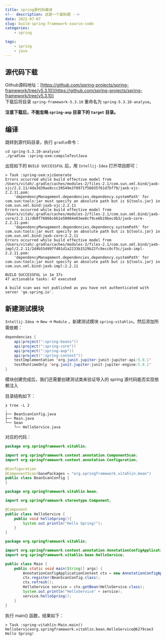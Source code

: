 ```yaml
---
title: spring源代码编译
<!-- description: 这是一个副标题 -->
date: 2022-07-07
slug: build-spring-framework-source-code
categories:
    - spring

tags:
    - spring
    - java
---
```


## 源代码下载

Github源码地址：[https://github.com/spring-projects/spring-framework/tree/v5.3.10](https://github.com/spring-projects/spring-framework/tree/v5.3.10)<br />下载后将目录 `spring-framework-5.3.10` 重命名为 `spring-5.3.10-analyse`。

**注意下载后，不能忽略 `spring-aop` 目录下的 `target` 目录。**

## 编译

跳转到源代码目录，执行 `gradle`命令：

```shell
cd spring-5.3.10-analyse/
./gradlew :spring-oxm:compileTestJava
```

出现如下的 `BUILD SUCCESSFUL` 后，用 `Intellij-Idea` 打开项目即可：

```shell
> Task :spring-oxm:xjcGenerate
Errors occurred while build effective model from /Users/vitah/.gradle/caches/modules-2/files-2.1/com.sun.xml.bind/jaxb-xjc/2.2.11/4da3d39ae8ccc39549e3f8971f56035f61d7bf79/jaxb-xjc-2.2.11.pom:
    'dependencyManagement.dependencies.dependency.systemPath' for com.sun:tools:jar must specify an absolute path but is ${tools.jar} in com.sun.xml.bind:jaxb-xjc:2.2.11
Errors occurred while build effective model from /Users/vitah/.gradle/caches/modules-2/files-2.1/com.sun.xml.bind/jaxb-core/2.2.11/db0f76866c6b1e50084e03ee8cf9ce6b19becdb3/jaxb-core-2.2.11.pom:
    'dependencyManagement.dependencies.dependency.systemPath' for com.sun:tools:jar must specify an absolute path but is ${tools.jar} in com.sun.xml.bind:jaxb-core:2.2.11
Errors occurred while build effective model from /Users/vitah/.gradle/caches/modules-2/files-2.1/com.sun.xml.bind/jaxb-impl/2.2.11/2d4b554997fd01d1a2233b1529b22fc9ecc0cf5c/jaxb-impl-2.2.11.pom:
    'dependencyManagement.dependencies.dependency.systemPath' for com.sun:tools:jar must specify an absolute path but is ${tools.jar} in com.sun.xml.bind:jaxb-impl:2.2.11

BUILD SUCCESSFUL in 1m 37s
47 actionable tasks: 47 executed

A build scan was not published as you have not authenticated with server 'ge.spring.io'.
```

## 新建测试模块

`Intellij-Idea` -> `New` -> `Module` ，新建测试模块 `spring-vitahlin`，然后添加所需依赖：

```java
dependencies {
    api(project(":spring-beans"))
    api(project(":spring-core"))
    api(project(":spring-aop"))
    api(project(":spring-context"))
    testImplementation 'org.junit.jupiter:junit-jupiter-api:5.8.1'
    testRuntimeOnly 'org.junit.jupiter:junit-jupiter-engine:5.8.1'
}
```

模块创建完成后，我们还需要创建测试类来验证导入的 spring 源代码能否实现依赖注入

目录结构如下：

```shell
❯ tree -L 2
.
├── BeanScanConfig.java
├── Main.java
└── bean
    └── HelloService.java
```

对应的代码：

```java
package org.springframework.vitahlin;

import org.springframework.context.annotation.ComponentScan;
import org.springframework.context.annotation.Configuration;

@Configuration
@ComponentScan(basePackages = "org.springframework.vitahlin.bean")
public class BeanScanConfig {
}
```

```java
package org.springframework.vitahlin.bean;

import org.springframework.stereotype.Component;

@Component
public class HelloService {
    public void helloSpring(){
        System.out.println("Hello Spring!");
    }
}
```

```java
package org.springframework.vitahlin;

import org.springframework.context.annotation.AnnotationConfigApplicationContext;
import org.springframework.vitahlin.bean.HelloService;

public class Main {
	public static void main(String[] args) {
		AnnotationConfigApplicationContext ctx = new AnnotationConfigApplicationContext();
		ctx.register(BeanScanConfig.class);
		ctx.refresh();
		HelloService service = ctx.getBean(HelloService.class);
		System.out.println("HelloService" + service);
		service.helloSpring();
	}
}
```

执行 main() 函数，结果如下：

```shell
> Task :spring-vitahlin:Main.main()
HelloServiceorg.springframework.vitahlin.bean.HelloService@6279cee3
Hello Spring!
```
